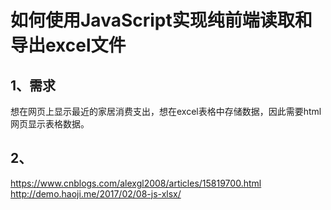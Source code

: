 # 如何使用JavaScript实现纯前端读取和导出excel文件

## 1、需求
想在网页上显示最近的家居消费支出，想在excel表格中存储数据，因此需要html网页显示表格数据。

## 2、
https://www.cnblogs.com/alexgl2008/articles/15819700.html
http://demo.haoji.me/2017/02/08-js-xlsx/












